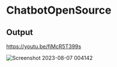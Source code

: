 # ChatbotOpenSource

## Output

https://youtu.be/fjMcR5T399s


![Screenshot 2023-08-07 004142](https://github.com/prashantghadiali/ChatbotOpenSource/assets/120317562/fe10d131-c80a-4bb9-9fdb-85f817b1e8a5)

